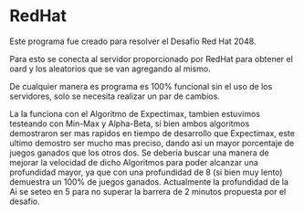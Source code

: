 RedHat
======

Este programa fue creado para resolver el Desafio Red Hat 2048.

Para esto se conecta al servidor proporcionado por RedHat para obtener el oard y los aleatorios que se van agregando al mismo.

De cualquier manera es programa es 100% funcional sin el uso de los servidores, solo se necesita realizar un par de cambios.

La Ia funciona con el Algoritmo de Expectimax, tambien estuvimos testeando con Min-Max y Alpha-Beta, si bien ambos algoritmos demostraron ser mas rapidos en tiempo de desarrollo que Expectimax, este ultimo demostro ser mucho mas preciso, dando asi un mayor porcentaje de juegos ganados que los otros dos. 
Se deberia buscar una manera de mejorar la velocidad de dicho Algoritmos para poder alcanzar una profundidad mayor, ya que con una profundidad de 8 (si bien muy lento) demuestra un 100% de juegos ganados.
Actualmente la profundidad de la Ai se seteo en 5 para no superar la barrera de 2 minutos propuesta por el desafio.

